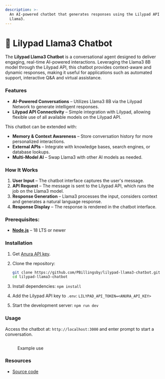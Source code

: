```yaml
---
description: >-
  An AI-powered chatbot that generates responses using the Lilypad API and
  Llama3.
---
```


# 💬 Lilypad Llama3 Chatbot

The **Lilypad Llama3 Chatbot** is a conversational agent designed to deliver engaging, real-time AI-powered interactions. Leveraging the Llama3 8B model through the Lilypad API, this chatbot provides context-aware and dynamic responses, making it useful for applications such as automated support, interactive Q\&A and virtual assistance.

### **Features**

* **AI-Powered Conversations** – Utilizes Llama3 8B via the Lilypad Network to generate intelligent responses.
* **Lilypad API Connectivity** – Simple integration with Lilypad, allowing flexible use of all available models on the Lilypad API.

This chatbot can be extended with:

* **Memory & Context Awareness** – Store conversation history for more personalized interactions.
* **External APIs** – Integrate with knowledge bases, search engines, or database lookups.
* **Multi-Model AI** – Swap Llama3 with other AI models as needed.

### **How It Works**

1. **User Input** – The chatbot interface captures the user's message.
2. **API Request** – The message is sent to the Lilypad API, which runs the job on the Llama3 model.
3. **Response Generation** – Llama3 processes the input, considers context and generates a natural language response.
4. **Response Display** – The response is rendered in the chatbot interface.

### **Prerequisites:**

* **[Node.js](https://nodejs.org/en)** – 18 LTS or newer

### **Installation**

1. Get [Anura API key](https://anura.lilypad.tech/).
2.  Clone the repository:

    ```sh
    git clone https://github.com/PBillingsby/lilypad-llama3-chatbot.git
    cd lilypad-llama3-chatbot
    ```
3. Install dependencies: `npm install`
4. Add the Lilypad API key to `.env`: `LILYPAD_API_TOKEN=<ANURA_API_KEY>`
5. Start the development server: `npm run dev`

### **Usage**

Access the chatbot at: `http://localhost:3000` and enter prompt to start a conversation.

<figure><img src="../../.gitbook/assets/Screenshot 2025-03-12 at 12.14.17 PM.png" alt=""><figcaption><p>Example use</p></figcaption></figure>

### Resources

* [Source code](https://github.com/PBillingsby/lilypad-llama3-chatbot)

